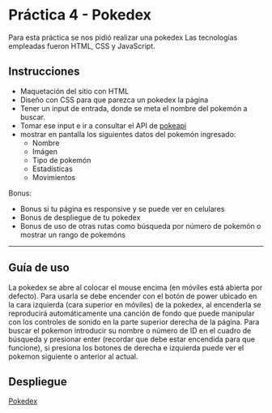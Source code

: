 # Práctica 4 - Pokedex

Para esta práctica se nos pidió realizar una pokedex
Las tecnologías empleadas fueron HTML, CSS y JavaScript.

## Instrucciones

- Maquetación del sitio con HTML
- Diseño con CSS para que parezca un pokedex la página
- Tener un input de entrada, donde se meta el nombre del pokemón a buscar.
- Tomar ese input e ir a consultar el API de [pokeapi](https://pokeapi.co/)
- mostrar en pantalla los siguientes datos del pokemón ingresado:
  - Nombre
  - Imágen
  - Tipo de pokemón
  - Estadísticas
  - Movimientos

Bonus:

- Bonus si tu página es responsive y se puede ver en celulares
- Bonus de despliegue de tu pokedex
- Bonus de uso de otras rutas como búsqueda por número de pokemón o mostrar un rango de pokemóns

---

## Guía de uso

La pokedex se abre al colocar el mouse encima (en móviles está abierta por defecto). Para usarla se debe encender con el botón de power ubicado en la cara izquierda (cara superior en móviles) de la pokedex, al encenderla se reproducirá automáticamente una canción de fondo que puede manipular con los controles de sonido en la parte superior derecha de la página. Para buscar el pokemon introducir su nombre o número de ID en el cuadro de búsqueda y presionar enter (recordar que debe estar encendida para que funcione), si presiona los botones de derecha e izquierda puede ver el pokemon siguiente o anterior al actual.

## Despliegue

[Pokedex](./pokedex.html)
